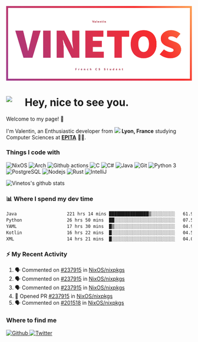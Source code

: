 <!--
**Vinetos/Vinetos** is a ✨ _special_ ✨ repository because its `README.md` (this file) appears on your GitHub profile.
-->
<a align="center" href="https://vinetos.fr">
  <img src="https://raw.githubusercontent.com/Vinetos/Vinetos/master/Vinetos%20Banner.png" />
</a>

# <img align="left" src="https://cdn.discordapp.com/emojis/938153240527265812.webp" width="10%" /> Hey, nice to see you.

Welcome to my page! :wave:  

I'm Valentin, an Enthusiastic developer from <img src="https://cdn-icons-png.flaticon.com/512/197/197560.png" width="13"/> **Lyon, France** studying Computer Sciences at [**EPITA**](https://www.epita.fr/en/) 👨‍🎓.

### Things I code with
<p>
  <img alt="NixOS" src="https://img.shields.io/badge/-NixOS-00cec9?style=flat-square&logo=nixos&logoColor=white" />
  <img alt="Arch" src="https://img.shields.io/badge/-Arch-2088FF?style=flat-square&logo=arch-linux&logoColor=white" />
  <img alt="Github actions" src="https://img.shields.io/badge/-Github_Actions-4834d4?style=flat-square&logo=github-actions&logoColor=white" />
  <img alt="C" src="https://img.shields.io/badge/-C-be2edd?style=flat-square&logo=c&logoColor=white" />
  <img alt="C#" src="https://img.shields.io/badge/-C%23-E10098?style=flat-square&logo=c#&logoColor=white" />
  <img alt="Java" src="https://img.shields.io/badge/-Java-ea2845?style=flat-square&logo=openjdk&logoColor=white" />
  <img alt="Git" src="https://img.shields.io/badge/-Git-F05032?style=flat-square&logo=git&logoColor=white" />
  <img alt="Python 3" src="https://img.shields.io/badge/-Python%203-F7B93E?style=flat-square&logo=python&logoColor=white" />
  <img alt="PostgreSQL" src="https://img.shields.io/badge/-PostgreSQL-13aa52?style=flat-square&logo=mongodb&logoColor=white" />
  <img alt="Nodejs" src="https://img.shields.io/badge/-Nodejs-43853d?style=flat-square&logo=Node.js&logoColor=white" />
  <img alt="Rust" src="https://img.shields.io/badge/-Rust-f7f1e3?style=flat-square&logo=rust&logoColor=black" />
  <img alt="IntelliJ" src="https://img.shields.io/badge/-IntelliJ-000000?style=flat-square&logo=intellij-idea&logoColor=white" />
</p>

![Vinetos's github stats](https://github-readme-stats.vercel.app/api?username=Vinetos&show_icons=true) 

### :bar_chart: Where I spend my dev time  
<!--START_SECTION:waka-->

```txt
Java                   221 hrs 14 mins ███████████████▒░░░░░░░░░   61.99 %
Python                 26 hrs 50 mins  ██░░░░░░░░░░░░░░░░░░░░░░░   07.52 %
YAML                   17 hrs 30 mins  █▒░░░░░░░░░░░░░░░░░░░░░░░   04.91 %
Kotlin                 16 hrs 22 mins  █░░░░░░░░░░░░░░░░░░░░░░░░   04.59 %
XML                    14 hrs 21 mins  █░░░░░░░░░░░░░░░░░░░░░░░░   04.02 %
```

<!--END_SECTION:waka-->

### :zap: My Recent Activity

<!--START_SECTION:activity-->
1. 🗣 Commented on [#237915](https://github.com/NixOS/nixpkgs/issues/237915) in [NixOS/nixpkgs](https://github.com/NixOS/nixpkgs)
2. 🗣 Commented on [#237915](https://github.com/NixOS/nixpkgs/issues/237915) in [NixOS/nixpkgs](https://github.com/NixOS/nixpkgs)
3. 🗣 Commented on [#237915](https://github.com/NixOS/nixpkgs/issues/237915) in [NixOS/nixpkgs](https://github.com/NixOS/nixpkgs)
4. 💪 Opened PR [#237915](https://github.com/NixOS/nixpkgs/pull/237915) in [NixOS/nixpkgs](https://github.com/NixOS/nixpkgs)
5. 🗣 Commented on [#201518](https://github.com/NixOS/nixpkgs/issues/201518) in [NixOS/nixpkgs](https://github.com/NixOS/nixpkgs)
<!--END_SECTION:activity-->

### Where to find me
<p>
  <a href="https://github.com/Vinetos" target="_blank">
    <img alt="Github" src="https://img.shields.io/badge/GitHub-%2312100E.svg?&style=for-the-badge&logo=Github&logoColor=white" />
  </a> 
  <a href="https://twitter.com/Vinetos" target="_blank">
    <img alt="Twitter" src="https://img.shields.io/badge/twitter-%231DA1F2.svg?&style=for-the-badge&logo=twitter&logoColor=white" />
  </a> 
</p>
